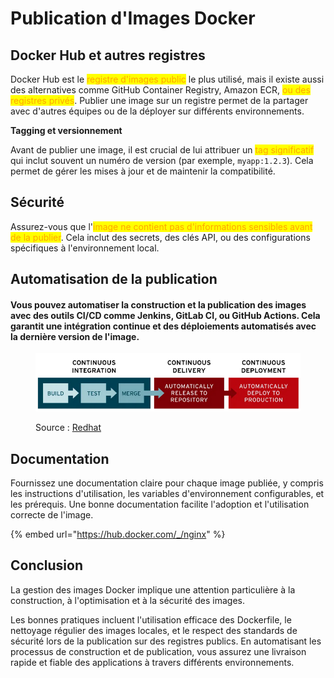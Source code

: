 # Publication d'Images Docker

## **Docker Hub et autres registres**

Docker Hub est le <mark style="color:orange;">registre d'images public</mark> le plus utilisé, mais il existe aussi des alternatives comme GitHub Container Registry, Amazon ECR, <mark style="color:orange;">ou des registres privés</mark>. Publier une image sur un registre permet de la partager avec d'autres équipes ou de la déployer sur différents environnements.

**Tagging et versionnement**

Avant de publier une image, il est crucial de lui attribuer un <mark style="color:orange;">tag significatif</mark> qui inclut souvent un numéro de version (par exemple, `myapp:1.2.3`). Cela permet de gérer les mises à jour et de maintenir la compatibilité.

## **Sécurité**

Assurez-vous que l'<mark style="color:orange;">image ne contient pas d'informations sensibles avant de la publier</mark>. Cela inclut des secrets, des clés API, ou des configurations spécifiques à l'environnement local.

## **Automatisation de la publication**

#### Vous pouvez automatiser la construction et la publication des images avec des outils CI/CD comme Jenkins, GitLab CI, ou GitHub Actions. Cela garantit une intégration continue et des déploiements automatisés avec la dernière version de l'image.

<figure><img src="../../.gitbook/assets/image (39).png" alt=""><figcaption><p>Source : <a href="https://www.redhat.com/en/topics/devops/what-is-ci-cd">Redhat</a></p></figcaption></figure>

## **Documentation**

Fournissez une documentation claire pour chaque image publiée, y compris les instructions d'utilisation, les variables d'environnement configurables, et les prérequis. Une bonne documentation facilite l'adoption et l'utilisation correcte de l'image.

{% embed url="https://hub.docker.com/_/nginx" %}

## Conclusion

La gestion des images Docker implique une attention particulière à la construction, à l'optimisation et à la sécurité des images.&#x20;

Les bonnes pratiques incluent l'utilisation efficace des Dockerfile, le nettoyage régulier des images locales, et le respect des standards de sécurité lors de la publication sur des registres publics. En automatisant les processus de construction et de publication, vous assurez une livraison rapide et fiable des applications à travers différents environnements.
